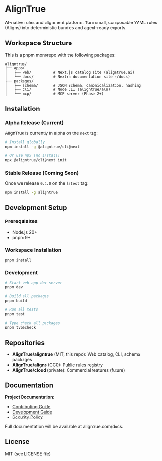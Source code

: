 # AlignTrue

AI-native rules and alignment platform. Turn small, composable YAML rules (Aligns) into deterministic bundles and agent-ready exports.

## Workspace Structure

This is a pnpm monorepo with the following packages:

```
aligntrue/
├── apps/
│   ├── web/          # Next.js catalog site (aligntrue.ai)
│   └── docs/         # Nextra documentation site (/docs)
├── packages/
│   ├── schema/       # JSON Schema, canonicalization, hashing
│   ├── cli/          # Node CLI (aligntrue/aln)
│   └── mcp/          # MCP server (Phase 2+)
```

## Installation

### Alpha Release (Current)

AlignTrue is currently in alpha on the `next` tag:

```bash
# Install globally
npm install -g @aligntrue/cli@next

# Or use npx (no install)
npx @aligntrue/cli@next init
```

### Stable Release (Coming Soon)

Once we release `0.1.0` on the `latest` tag:

```bash
npm install -g aligntrue
```

## Development Setup

### Prerequisites

- Node.js 20+
- pnpm 9+

### Workspace Installation

```bash
pnpm install
```

### Development

```bash
# Start web app dev server
pnpm dev

# Build all packages
pnpm build

# Run all tests
pnpm test

# Type check all packages
pnpm typecheck
```

## Repositories

- **AlignTrue/aligntrue** (MIT, this repo): Web catalog, CLI, schema packages
- **AlignTrue/aligns** (CC0): Public rules registry
- **AlignTrue/cloud** (private): Commercial features (future)

## Documentation

**Project Documentation:**
- [Contributing Guide](CONTRIBUTING.md)
- [Development Guide](DEVELOPMENT.md)
- [Security Policy](SECURITY.md)

Full documentation will be available at aligntrue.com/docs.

## License

MIT (see LICENSE file)
